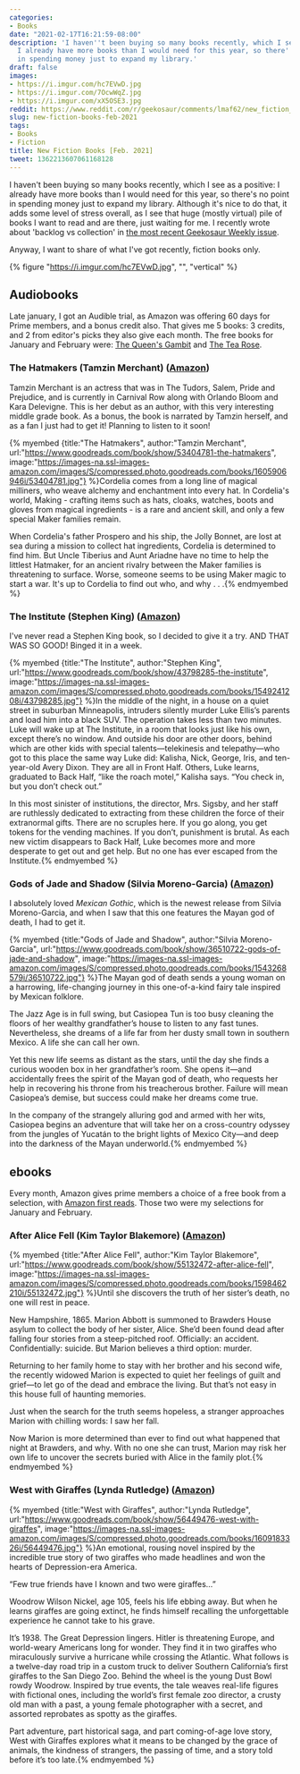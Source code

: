 ```yaml
---
categories:
- Books
date: "2021-02-17T16:21:59-08:00"
description: 'I haven''t been buying so many books recently, which I see as a positive:
  I already have more books than I would need for this year, so there''s no point
  in spending money just to expand my library.'
draft: false
images:
- https://i.imgur.com/hc7EVwD.jpg
- https://i.imgur.com/7OcwWqZ.jpg
- https://i.imgur.com/xX5OSE3.jpg
reddit: https://www.reddit.com/r/geekosaur/comments/lmaf62/new_fiction_books_feb_2021/
slug: new-fiction-books-feb-2021
tags:
- Books
- Fiction
title: New Fiction Books [Feb. 2021]
tweet: 1362213607061168128
---
```


I haven't been buying so many books recently, which I see as a positive: I already have more books than I would need for this year, so there's no point in spending money just to expand my library. Although it's nice to do that, it adds some level of stress overall, as I see that huge (mostly virtual) pile of books I want to read and are there, just waiting for me. I recently wrote about 'backlog vs collection' in [the most recent Geekosaur Weekly issue](https://geekosaur.com/post/geekosaur-weekly-3-collection-not-backlog/).

Anyway, I want to share of what I've got recently, fiction books only.

{% figure "https://i.imgur.com/hc7EVwD.jpg", "", "vertical" %}

<!--more-->

## Audiobooks

Late january, I got an Audible trial, as Amazon was offering 60 days for Prime members, and a bonus credit also. That gives me 5 books: 3 credits, and 2 from editor's picks they also give each month. The free books for January and February were: [The Queen's Gambit](https://amzn.to/3u52qka) and [The Tea Rose](https://amzn.to/3s5SXHI).

### The Hatmakers (Tamzin Merchant) ([Amazon](https://amzn.to/2ZqpsDV))

Tamzin Merchant is an actress that was in The Tudors, Salem, Pride and Prejudice, and is currently in Carnival Row along with Orlando Bloom and Kara Delevigne. This is her debut as an author, with this very interesting middle grade book. As a bonus, the book is narrated by Tamzin herself, and as a fan I just had to get it! Planning to listen to it soon!

{% myembed {title:"The Hatmakers", author:"Tamzin Merchant", url:"https://www.goodreads.com/book/show/53404781-the-hatmakers", image:"https://images-na.ssl-images-amazon.com/images/S/compressed.photo.goodreads.com/books/1605906946i/53404781.jpg"} %}Cordelia comes from a long line of magical milliners, who weave alchemy and enchantment into every hat. In Cordelia's world, Making - crafting items such as hats, cloaks, watches, boots and gloves from magical ingredients - is a rare and ancient skill, and only a few special Maker families remain.

When Cordelia's father Prospero and his ship, the Jolly Bonnet, are lost at sea during a mission to collect hat ingredients, Cordelia is determined to find him. But Uncle Tiberius and Aunt Ariadne have no time to help the littlest Hatmaker, for an ancient rivalry between the Maker families is threatening to surface. Worse, someone seems to be using Maker magic to start a war. It's up to Cordelia to find out who, and why . . .{% endmyembed %}

<!-- ### The Tea Rose (Jennifer Donnelly) ([amazon link](https://amzn.to/3s5SXHI))

This is this month's free audible book


### The Queen's Gambit (Walter Tevis)

## Physical

I want to go back to reading more physical books, and those two were a step in that direction: I bought them online at Indigo. My intention was to also buy in other stores (not Amazon) but unfortunately, while we are staying at home, that's not so easy. Amazon is just easier to browse, and my copy of _Gods of Jade and Shadow_ arrived with some marks like someone was writing on top of it. That never happened with Amazon, and all my physical books always arrived in good condition.

<!-- tweet 1361448953565175808 -->

### The Institute (Stephen King) ([Amazon](https://amzn.to/2NzfXQb))

I've never read a Stephen King book, so I decided to give it a try. AND THAT WAS SO GOOD! Binged it in a week.

{% myembed {title:"The Institute", author:"Stephen King", url:"https://www.goodreads.com/book/show/43798285-the-institute", image:"https://images-na.ssl-images-amazon.com/images/S/compressed.photo.goodreads.com/books/1549241208i/43798285.jpg"} %}In the middle of the night, in a house on a quiet street in suburban Minneapolis, intruders silently murder Luke Ellis’s parents and load him into a black SUV. The operation takes less than two minutes. Luke will wake up at The Institute, in a room that looks just like his own, except there’s no window. And outside his door are other doors, behind which are other kids with special talents—telekinesis and telepathy—who got to this place the same way Luke did: Kalisha, Nick, George, Iris, and ten-year-old Avery Dixon. They are all in Front Half. Others, Luke learns, graduated to Back Half, “like the roach motel,” Kalisha says. “You check in, but you don’t check out.”

In this most sinister of institutions, the director, Mrs. Sigsby, and her staff are ruthlessly dedicated to extracting from these children the force of their extranormal gifts. There are no scruples here. If you go along, you get tokens for the vending machines. If you don’t, punishment is brutal. As each new victim disappears to Back Half, Luke becomes more and more desperate to get out and get help. But no one has ever escaped from the Institute.{% endmyembed %}

### Gods of Jade and Shadow (Silvia Moreno-Garcia) ([Amazon](https://amzn.to/2M6r8Q8))

I absolutely loved _Mexican Gothic_, which is the newest release from Silvia Moreno-Garcia, and when I saw that this one features the Mayan god of death, I had to get it.

{% myembed {title:"Gods of Jade and Shadow", author:"Silvia Moreno-Garcia", url:"https://www.goodreads.com/book/show/36510722-gods-of-jade-and-shadow", image:"https://images-na.ssl-images-amazon.com/images/S/compressed.photo.goodreads.com/books/1543268579i/36510722.jpg"} %}The Mayan god of death sends a young woman on a harrowing, life-changing journey in this one-of-a-kind fairy tale inspired by Mexican folklore.

The Jazz Age is in full swing, but Casiopea Tun is too busy cleaning the floors of her wealthy grandfather’s house to listen to any fast tunes. Nevertheless, she dreams of a life far from her dusty small town in southern Mexico. A life she can call her own.

Yet this new life seems as distant as the stars, until the day she finds a curious wooden box in her grandfather’s room. She opens it—and accidentally frees the spirit of the Mayan god of death, who requests her help in recovering his throne from his treacherous brother. Failure will mean Casiopea’s demise, but success could make her dreams come true.

In the company of the strangely alluring god and armed with her wits, Casiopea begins an adventure that will take her on a cross-country odyssey from the jungles of Yucatán to the bright lights of Mexico City—and deep into the darkness of the Mayan underworld.{% endmyembed %}

## ebooks

Every month, Amazon gives prime members a choice of a free book from a selection, with [Amazon first reads](https://amzn.to/3jYB9LC). Those two were my selections for January and February.

### After Alice Fell (Kim Taylor Blakemore) ([Amazon](https://amzn.to/3jXXBEF))

{% myembed {title:"After Alice Fell", author:"Kim Taylor Blakemore", url:"https://www.goodreads.com/book/show/55132472-after-alice-fell", image:"https://images-na.ssl-images-amazon.com/images/S/compressed.photo.goodreads.com/books/1598462210i/55132472.jpg"} %}Until she discovers the truth of her sister’s death, no one will rest in peace.

New Hampshire, 1865. Marion Abbott is summoned to Brawders House asylum to collect the body of her sister, Alice. She’d been found dead after falling four stories from a steep-pitched roof. Officially: an accident. Confidentially: suicide. But Marion believes a third option: murder.

Returning to her family home to stay with her brother and his second wife, the recently widowed Marion is expected to quiet her feelings of guilt and grief—to let go of the dead and embrace the living. But that’s not easy in this house full of haunting memories.

Just when the search for the truth seems hopeless, a stranger approaches Marion with chilling words: I saw her fall.

Now Marion is more determined than ever to find out what happened that night at Brawders, and why. With no one she can trust, Marion may risk her own life to uncover the secrets buried with Alice in the family plot.{% endmyembed %}

### West with Giraffes (Lynda Rutledge) ([Amazon](https://amzn.to/3jZVdNI))

{% myembed {title:"West with Giraffes", author:"Lynda Rutledge", url:"https://www.goodreads.com/book/show/56449476-west-with-giraffes", image:"https://images-na.ssl-images-amazon.com/images/S/compressed.photo.goodreads.com/books/1609183326i/56449476.jpg"} %}An emotional, rousing novel inspired by the incredible true story of two giraffes who made headlines and won the hearts of Depression-era America.

“Few true friends have I known and two were giraffes…”

Woodrow Wilson Nickel, age 105, feels his life ebbing away. But when he learns giraffes are going extinct, he finds himself recalling the unforgettable experience he cannot take to his grave.

It’s 1938. The Great Depression lingers. Hitler is threatening Europe, and world-weary Americans long for wonder. They find it in two giraffes who miraculously survive a hurricane while crossing the Atlantic. What follows is a twelve-day road trip in a custom truck to deliver Southern California’s first giraffes to the San Diego Zoo. Behind the wheel is the young Dust Bowl rowdy Woodrow. Inspired by true events, the tale weaves real-life figures with fictional ones, including the world’s first female zoo director, a crusty old man with a past, a young female photographer with a secret, and assorted reprobates as spotty as the giraffes.

Part adventure, part historical saga, and part coming-of-age love story, West with Giraffes explores what it means to be changed by the grace of animals, the kindness of strangers, the passing of time, and a story told before it’s too late.{% endmyembed %}
